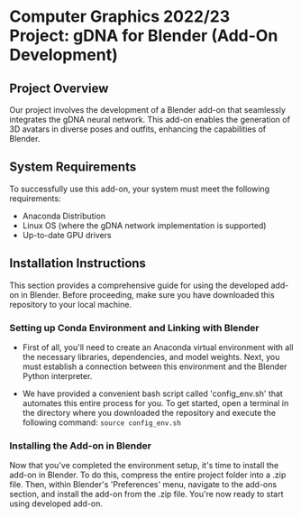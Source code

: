 # Computer Graphics 2022/23 Project: gDNA for Blender (Add-On Development)
## Project Overview
Our project involves the development of a Blender add-on that seamlessly integrates the gDNA neural network. This add-on enables the generation of 3D avatars in diverse poses and outfits, enhancing the capabilities of Blender.

## System Requirements
To successfully use this add-on, your system must meet the following requirements:
- Anaconda Distribution
- Linux OS (where the gDNA network implementation is supported)
- Up-to-date GPU drivers


## Installation Instructions
This section provides a comprehensive guide for using the developed add-on in Blender. Before proceeding, make sure you have downloaded this repository to your local machine.

### Setting up Conda Environment and Linking with Blender
- First of all, you'll need to create an Anaconda virtual environment with all the necessary libraries, dependencies, and model weights. Next, you must establish a connection between this environment and the Blender Python interpreter.

- We have provided a convenient bash script called 'config_env.sh' that automates this entire process for you. To get started, open a terminal in the directory where you downloaded the repository and execute the following command:
```source config_env.sh```


### Installing the Add-on in Blender
Now that you've completed the environment setup, it's time to install the add-on in Blender. To do this, compress the entire project folder into a .zip file. Then, within Blender's 'Preferences' menu, navigate to the add-ons section, and install the add-on from the .zip file. 
You're now ready to start using developed add-on.


